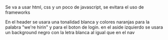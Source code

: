 Se va a usar html, css y un poco de javascript, se evitara el uso de frameworks

En el header se usara una tonalidad blanca y colores naranjas para la palabra "we're hirin" y para el boton de login. en el aside izquierdo se usara un background negro con la letra blanca al igual que en el nav
